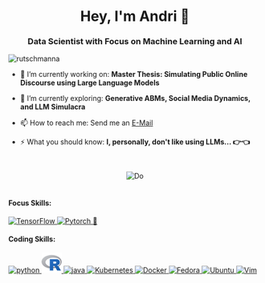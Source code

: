 <h1 align="center">Hey, I'm Andri 👋</h1>
<h3 align="center">Data Scientist with Focus on Machine Learning and AI</h3>

<p align="left"> <img src="https://komarev.com/ghpvc/?username=rutschmanna&label=Profile%20views&color=0e75b6&style=flat" alt="rutschmanna" /> </p>

- 🔭 I’m currently working on: **Master Thesis: Simulating Public Online Discourse using Large Language Models**

- 🌱 I’m currently exploring: **Generative ABMs, Social Media Dynamics, and LLM Simulacra**

- 📫 How to reach me: Send me an [E-Mail](mailto:andri.rutschmann@uni-konstanz.de)

- ⚡ What you should know: **I, personally, don't like using LLMs... 👉👈**
<br/>
<p align="center"> <img src="https://user-images.githubusercontent.com/96571546/194543121-302d7f9d-5946-4016-a5a2-d75239f6debf.gif" alt="Do" width="435" height="220"/>
<br/>
<br/>
<h4 align="left">Focus Skills:</h4>
<p align="left">
  <a href="https://www.tensorflow.org/" target="_blank" rel="noreferrer"> <img 
src="https://github.com/devicons/devicon/tree/master/icons/tensorflow/
tensorflow-original.svg" alt="TensorFlow" width="40" height="40"/> </a>
  <a href="https://pytorch.org/" target="_blank" rel="noreferrer"> <img 
src="https://github.com/devicons/devicon/tree/master/icons/pytorch/
pytorch-original.svg" alt="Pytorch" width="40" height="40"/> </a>
  <a href="https://huggingface.co/" target="_blank" rel="noreferrer"> 🤗 </a>
</p>
<h4 align="left">Coding Skills:</h4>
<p align="left">
  <a href="https://www.python.org" target="_blank" rel="noreferrer"> <img 
src="https://raw.githubusercontent.com/devicons/devicon/master/icons/python/
python-original.svg" alt="python" width="40" height="40"/> </a>
  <a href="https://cran.r-project.org/" target="_blank" rel="noreferrer"> <img 
src="https://github.com/devicons/devicon/blob/master/icons/r/r-original.svg" 
alt="R" width="40" height="40"/> </a>
  <a href="https://www.java.com" target="_blank" rel="noreferrer"> <img 
src="https://raw.githubusercontent.com/devicons/devicon/master/icons/java/java-
original.svg" alt="java" width="40" height="40"/> </a>
  <a href="https://kubernetes.io/" target="_blank" rel="noreferrer"> <img 
src="https://github.com/devicons/devicon/tree/master/icons/kubernetes/
kubernetes-original.svg" alt="Kubernetes" width="40" height="40"/> </a>
  <a href="https://www.docker.com/" target="_blank" rel="noreferrer"> <img 
src="https://github.com/devicons/devicon/tree/master/icons/docker/
docker-original.svg" alt="Docker" width="40" height="40"/> </a>
  <a href="https://fedoraproject.org/" target="_blank" rel="noreferrer"> <img 
src="https://github.com/devicons/devicon/tree/master/icons/fedora/
fedora-original.svg" alt="Fedora" width="40" height="40"/> </a>
  <a href="https://ubuntu.com/" target="_blank" rel="noreferrer"> <img 
src="https://github.com/devicons/devicon/tree/master/icons/ubuntu/
ubuntu-original.svg" alt="Ubuntu" width="40" height="40"/> </a>
  <a href="https://www.vim.org/" target="_blank" rel="noreferrer"> <img 
src="https://raw.githubusercontent.com/devicons/devicon/master/icons/vim/vim-ori
ginal.svg" alt="Vim" width="40" height="40"/> </a>
</p>
